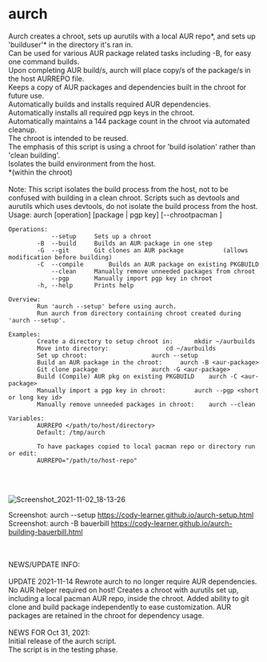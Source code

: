 # aurch

Aurch creates a chroot, sets up aurutils with a local AUR repo*, and sets up 'builduser'* in the directory it's ran in. <br>
Can be used for various AUR package related tasks including -B, for easy one command builds. <br>
Upon completing AUR build/s, aurch will place copy/s of the package/s in the host AURREPO file. <br>
Keeps a copy of AUR packages and dependencies built in the chroot for future use. <br>
Automatically builds and installs required AUR dependencies.<br>
Automatically installs all required pgp keys in the chroot. <br>
Automatically maintains a 144 package count in the chroot via automated cleanup. <br>
The chroot is intended to be reused. <br>
The emphasis of this script is using a chroot for 'build isolation' rather than 'clean building'. <br>
Isolates the build environment from the host.
<br>
*(within the chroot)<br>
<br>
Note: This script isolates the build process from the host, not to be confused with building in a clean chroot.
      Scripts such as devtools and aurutils which uses devtools, do not isolate the build process from the host.
<br>
    Usage:
    		aurch [operation] [package | pgp key] [--chrootpacman <pacman commands> <packages>]
    
    
    Operations: 
    		    --setup		Sets up a chroot
    		-B  --build		Builds an AUR package in one step
    		-G  --git		Git clones an AUR package			(allows modification before building)
    		-C  --compile		Builds an AUR package on existing PKGBUILD
    		    --clean		Manually remove unneeded packages from chroot
    		    --pgp		Manually import pgp key in chroot
    		-h, --help		Prints help
    
    Overview:
    		Run 'aurch --setup' before using aurch.
    		Run aurch from directory containing chroot created during 'aurch --setup'.
    
    Examples:
    		Create a directory to setup chroot in:		mkdir ~/aurbuilds
    		Move into directory:				cd ~/aurbuilds
    		Set up chroot:					aurch --setup		 
    		Build an AUR package in the chroot:		aurch -B <aur-package>
    		Git clone package				aurch -G <aur-package>
    		Build (Compile) AUR pkg on existing PKGBUILD	aurch -C <aur-package>
    		Manually import a pgp key in chroot:		aurch --pgp <short or long key id>
    		Manually remove unneeded packages in chroot:	aurch --clean
    
    Variables:
    		AURREPO </path/to/host/directory>
    		Default: /tmp/aurch
    
    		To have packages copied to local pacman repo or directory run or edit:
    		AURREPO="/path/to/host-repo"
    
<br>
<br>

![Screenshot_2021-11-02_18-13-26](https://user-images.githubusercontent.com/36802396/140189725-9f30c9dc-b071-447c-9cd9-a2c177ac3371.png)

Screenshot: aurch --setup	 https://cody-learner.github.io/aurch-setup.html <br>
Screenshot: aurch -B bauerbill	 https://cody-learner.github.io/aurch-building-bauerbill.html <br>

<br>
<br>
NEWS/UPDATE INFO:<br>
<br>
UPDATE 2021-11-14
Rewrote aurch to no longer require AUR dependencies. No AUR helper required on host!
Creates a chroot with aurutils set up, including a local pacman AUR repo, inside the chroot.
Added ability to git clone and build package independently to ease customization.
AUR packages are retained in the chroot for dependency usage.
<br>
<br>
NEWS FOR Oct 31, 2021: <br>
Initial release of the aurch script. <br>
The script is in the testing phase. <br>

